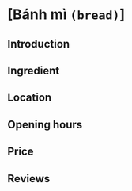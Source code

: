 # [Bánh mì `(bread)`]

## Introduction

## Ingredient

## Location

## Opening hours

## Price

## Reviews
